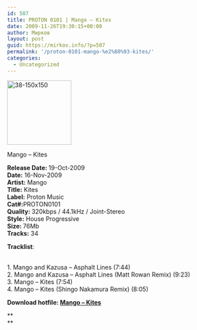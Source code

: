 ```yaml
---
id: 507
title: PROTON 0101 | Mango – Kites
date: 2009-11-26T19:30:15+00:00
author: Мирков
layout: post
guid: https://mirkov.info/?p=507
permalink: '/proton-0101-mango-%e2%80%93-kites/'
categories:
  - Uncategorized
---
```

[<img class="alignnone size-full wp-image-508" title="38-150x150" src="https://mirkov.info/wp-content/uploads/2009/11/38-150x150.jpg" alt="38-150x150" width="150" height="150" />](https://mirkov.info/wp-content/uploads/2009/11/38-150x150.jpg)

Mango &#8211; Kites

<span style="padding-top: 2px;"><strong>Release Date: </strong>19-Oct-2009<br /> <strong>Date:</strong> 16-Nov-2009<br /> <strong>Artist:</strong> Mango<br /> <strong>Title:</strong> Kites<br /> <strong>Label:</strong> Proton Music<br /> <strong>Cat#:</strong>PROTON0101<br /> <strong>Quality: </strong> 320kbps / 44.1kHz / Joint-Stereo<br /> <strong>Style:</strong> House Progressive<br /> <strong>Size: </strong> 76Mb<br /> <strong>Tracks:</strong> 34<br /> <strong><span style="color: #cc0000;"><!--colorend--></span>

<!--/colorend--></strong></span>

**Tracklist**:

<span style="padding-top: 2px;"><br /> 1. Mango and Kazusa – Asphalt Lines (7:44)<br /> 2. Mango and Kazusa – Asphalt Lines (Matt Rowan Remix) (9:23)<br /> 3. Mango – Kites (7:54)<br /> 4. Mango – Kites (Shingo Nakamura Remix) (8:05)</span>

 <span id="more-13732"></span>

**Download hotfile: <a title="http://hotfile.com/dl/18597801/9eead9e/Mango--Kites-(PROTON0101)-WEB-2009-dh.rar.html" rel="nofollow" href="http://techno-minimal-bit.com/link/aHR0cDovL2hvdGZpbGUuY29tL2RsLzE4NTk3ODAxLzllZWFkOWUvTWFuZ28tLUtpdGVzLShQUk9UT04wMTAxKS1XRUItMjAwOS1kaC5yYXIuaHRtbA==" target="_blank">Mango – Kites</a>**

**  
**